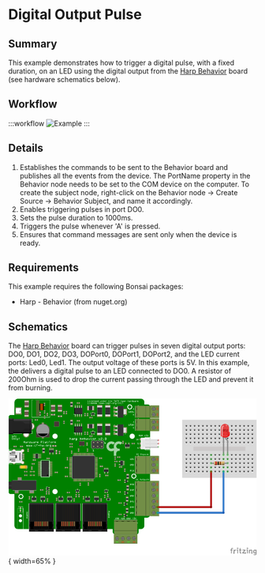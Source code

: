 # Digital Output Pulse

## Summary
This example demonstrates how to trigger a digital pulse, with a fixed duration, on an LED using the digital output from the [Harp Behavior](https://harp-tech.org/api/Harp.Behavior.html) board (see hardware schematics below). 

## Workflow
:::workflow
![Example](~/workflows/HarpExamples/BehaviorBoard/DigitalOutputPulse/DigitalOutputPulse.bonsai)
:::

## Details
1. Establishes the commands to be sent to the Behavior board and publishes all the events from the device. The PortName property in the Behavior node needs to be set to the COM device on the computer. To create the subject node, right-click on the Behavior node -> Create Source -> Behavior Subject, and name it accordingly.
2. Enables triggering pulses in port DO0.
3. Sets the pulse duration to 1000ms.
4. Triggers the pulse whenever 'A' is pressed.
5. Ensures that command messages are sent only when the device is ready.

## Requirements
This example requires the following Bonsai packages:
- Harp - Behavior (from nuget.org)

## Schematics
The [Harp Behavior](https://harp-tech.org/api/Harp.Behavior.html) board can trigger pulses in seven digital output ports: DO0, DO1, DO2, DO3, DOPort0, DOPort1, DOPort2, and the LED current ports: Led0, Led1. The output voltage of these ports is 5V. In this example, the delivers a digital pulse to an LED connected to DO0. A resistor of 200Ohm is used to drop the current passing through the LED and prevent it from burning.

![Schematics](./DigitalOutputPulseSch.svg){ width=65% }
